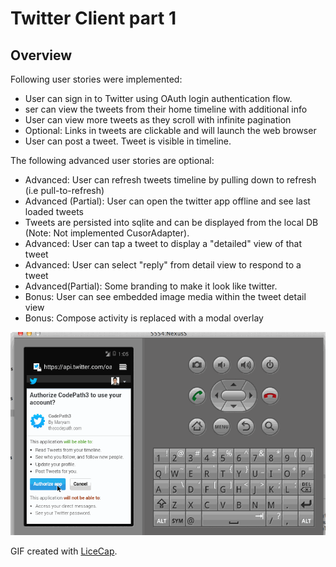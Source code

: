 
# Twitter Client part 1

## Overview

Following user stories were implemented:
 * User can sign in to Twitter using OAuth login authentication flow.
 * ser can view the tweets from their home timeline with additional info
 * User can view more tweets as they scroll with infinite pagination
 * Optional: Links in tweets are clickable and will launch the web browser 
 * User can post a tweet. Tweet is visible in timeline.

The following advanced user stories are optional:

 * Advanced: User can refresh tweets timeline by pulling down to refresh (i.e pull-to-refresh)
 * Advanced (Partial): User can open the twitter app offline and see last loaded tweets
 * Tweets are persisted into sqlite and can be displayed from the local DB (Note: Not implemented CusorAdapter).
 * Advanced: User can tap a tweet to display a "detailed" view of that tweet
 * Advanced: User can select "reply" from detail view to respond to a tweet
 * Advanced(Partial): Some branding to make it look like twitter.
 * Bonus: User can see embedded image media within the tweet detail view
 * Bonus: Compose activity is replaced with a modal overlay


![Video Walkthrough](story.gif)

GIF created with [LiceCap](http://www.cockos.com/licecap/).
